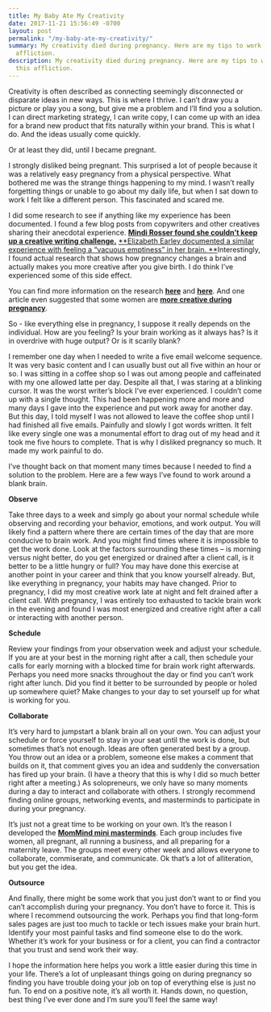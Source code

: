 ```yaml
---
title: My Baby Ate My Creativity
date: 2017-11-21 15:56:49 -0700
layout: post
permalink: "/my-baby-ate-my-creativity/"
summary: My creativity died during pregnancy. Here are my tips to work around this
  affliction.
description: My creativity died during pregnancy. Here are my tips to work around
  this affliction.
---
```

Creativity is often described as connecting seemingly disconnected or disparate ideas in new ways. This is where I thrive. I can’t draw you a picture or play you a song, but give me a problem and I’ll find you a solution. I can direct marketing strategy, I can write copy, I can come up with an idea for a brand new product that fits naturally within your brand. This is what I do. And the ideas usually come quickly.

 Or at least they did, until I became pregnant.

 I strongly disliked being pregnant. This surprised a lot of people because it was a relatively easy pregnancy from a physical perspective. What bothered me was the strange things happening to my mind. I wasn’t really forgetting things or unable to go about my daily life, but when I sat down to work I felt like a different person. This fascinated and scared me.

 I did some research to see if anything like my experience has been documented. I found a few blog posts from copywriters and other creatives sharing their anecdotal experience. [**Mindi Rosser found she couldn’t keep up a creative writing challenge.**](https://www.mindirosser.com/blog/effects-of-pregnancy-brain-on-your-creative-writing) [**Elizabeth Earley documented a similar experience with feeling a “vacuous emptiness” in her brain. **](http://www.elearley.com/pregnancy-killed-my-creativity/)Interestingly, I found actual research that shows how pregnancy changes a brain and actually makes you more creative after you give birth. I do think I’ve experienced some of this side effect.

 You can find more information on the research [**here**](https://www.theatlantic.com/science/archive/2017/09/how-motherhood-affects-creativity/539418/) and [**here**](https://www.nytimes.com/2016/12/19/health/pregnancy-brain-change.html). And one article even suggested that some women are [**more creative during pregnancy**](http://booksbywomen.org/creativity-in-pregnancy-by-eleanorfitzsimons/).

 So - like everything else in pregnancy, I suppose it really depends on the individual. How are you feeling? Is your brain working as it always has? Is it in overdrive with huge output? Or is it scarily blank?

 I remember one day when I needed to write a five email welcome sequence. It was very basic content and I can usually bust out all five within an hour or so. I was sitting in a coffee shop so I was out among people and caffeinated with my one allowed latte per day. Despite all that, I was staring at a blinking cursor. It was the worst writer’s block I’ve ever experienced. I couldn’t come up with a single thought. This had been happening more and more and many days I gave into the experience and put work away for another day. But this day, I told myself I was not allowed to leave the coffee shop until I had finished all five emails. Painfully and slowly I got words written. It felt like every single one was a monumental effort to drag out of my head and it took me five hours to complete. That is why I disliked pregnancy so much. It made my work painful to do.

 I’ve thought back on that moment many times because I needed to find a solution to the problem. Here are a few ways I’ve found to work around a blank brain.

 **Observe**

Take three days to a week and simply go about your normal schedule while observing and recording your behavior, emotions, and work output. You will likely find a pattern where there are certain times of the day that are more conducive to brain work. And you might find times where it is impossible to get the work done. Look at the factors surrounding these times – is morning versus night better, do you get energized or drained after a client call, is it better to be a little hungry or full? You may have done this exercise at another point in your career and think that you know yourself already. But, like everything in pregnancy, your habits may have changed. Prior to pregnancy, I did my most creative work late at night and felt drained after a client call. With pregnancy, I was entirely too exhausted to tackle brain work in the evening and found I was most energized and creative right after a call or interacting with another person.

 **Schedule**

Review your findings from your observation week and adjust your schedule. If you are at your best in the morning right after a call, then schedule your calls for early morning with a blocked time for brain work right afterwards. Perhaps you need more snacks throughout the day or find you can’t work right after lunch. Did you find it better to be surrounded by people or holed up somewhere quiet? Make changes to your day to set yourself up for what is working for you.

**Collaborate**

It’s very hard to jumpstart a blank brain all on your own. You can adjust your schedule or force yourself to stay in your seat until the work is done, but sometimes that’s not enough. Ideas are often generated best by a group. You throw out an idea or a problem, someone else makes a comment that builds on it, that comment gives you an idea and suddenly the conversation has fired up your brain. (I have a theory that this is why I did so much better right after a meeting.) As solopreneurs, we only have so many moments during a day to interact and collaborate with others. I strongly recommend finding online groups, networking events, and masterminds to participate in during your pregnancy.

 It’s just not a great time to be working on your own. It’s the reason I developed the [**MomMind mini masterminds**](http://nestingyourbusiness.com/#how-we-work-together "MomMind Mini Masterminds"). Each group includes five women, all pregnant, all running a business, and all preparing for a maternity leave. The groups meet every other week and allows everyone to collaborate, commiserate, and communicate. Ok that’s a lot of alliteration, but you get the idea.

 **Outsource**

And finally, there might be some work that you just don’t want to or find you can’t accomplish during your pregnancy. You don’t have to force it. This is where I recommend outsourcing the work. Perhaps you find that long-form sales pages are just too much to tackle or tech issues make your brain hurt. Identify your most painful tasks and find someone else to do the work. Whether it’s work for your business or for a client, you can find a contractor that you trust and send work their way.

 I hope the information here helps you work a little easier during this time in your life. There’s a lot of unpleasant things going on during pregnancy so finding you have trouble doing your job on top of everything else is just no fun. To end on a positive note, it’s all worth it. Hands down, no question, best thing I’ve ever done and I’m sure you’ll feel the same way!